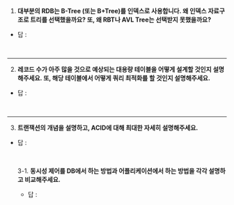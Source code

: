 1. **대부분의 RDB는 B-Tree (또는 B+Tree)를 인덱스로 사용합니다. 왜 인덱스 자료구조로 트리를 선택했을까요? 또, 왜 RBT나 AVL Tree는 선택받지 못했을까요?**

- 답 : 

<br>

---
2. **레코드 수가 아주 많을 것으로 예상되는 대용량 테이블을 어떻게 설계할 것인지 설명해주세요. 또, 해당 테이블에서 어떻게 쿼리 최적화를 할 것인지 설명해주세요.**

- 답 : 

<br>

---
3. **트랜잭션의 개념을 설명하고, ACID에 대해 최대한 자세히 설명해주세요.**

 - 답 : 
   
    <br>
   
   3-1. **동시성 제어를 DB에서 하는 방법과 어플리케이션에서 하는 방법을 각각 설명하고 비교해주세요.**

   - 답 : 


